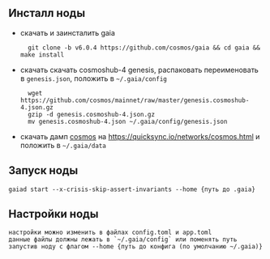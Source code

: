 ## Инсталл ноды
- скачать и заинсталить gaia
        
        git clone -b v6.0.4 https://github.com/cosmos/gaia && cd gaia && make install
- скачать скачать cosmoshub-4 genesis, распаковать переименовать в `genesis.json`, положить в `~/.gaia/config`
        
        wget https://github.com/cosmos/mainnet/raw/master/genesis.cosmoshub-4.json.gz
        gzip -d genesis.cosmoshub-4.json.gz
        mv genesis.cosmoshub-4.json ~/.gaia/config/genesis.json
- скачать дамп [cosmos](https://dl2.quicksync.io/cosmoshub-4-pruned.20220401.0310.tar.lz4) на https://quicksync.io/networks/cosmos.html 
    и положить в `~/.gaia/data`
## Запуск ноды
    gaiad start --x-crisis-skip-assert-invariants --home {путь до .gaia}

## Настройки ноды
    настройки можно изменить в файлах config.toml и app.toml
    данные файлы должны лежать в `~/.gaia/config` или поменять путь 
    запустив ноду с флагом --home {путь до конфига (по умолчанию ~/.gaia)} 
